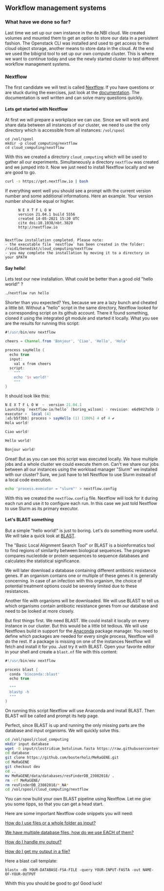 ## Workflow management systems

### What have we done so far?

Last time we set up our own instance in the de.NBI cloud.
We created volumes and mounted them to get an option to store our data in a persistent fashion.
The Openstack CLI was installed and used to get access to the cloud object storage, another means to store data in the cloud.
At the end we used the bibigrid tool to set up our own compute cluster.
This is where we want to continue today and use the newly started cluster to test different workflow management systems.

### Nextflow

The first candidate we will test is called [Nextflow](https://www.nextflow.io/). If you have questions or are stuck during the exercises, just look
at the [documentation](https://www.nextflow.io/docs/latest/index.html). The documentation is well written and can solve many questions quickly.

#### Lets get started with Nextflow

At first we will prepare a workplace we can use. Since we will work and share data between all instances of our cluster, we need to use the only 
directory which is accessible from all instances: `/vol/spool`

```shell
cd /vol/spool
mkdir -p cloud_computing/nextflow
cd cloud_computing/nextflow
```
With this we created a directory `cloud_computing` which will be used to gather all our experiments. Simultaneously a directory `nextflow`
was created and we jumped into it. Now we just need to install Nextflow locally and we are good to go.

```bash
curl -s https://get.nextflow.io | bash
```
If everything went well you should see a prompt with the current version number and some additional informations.
Here an example. Your version number should be equal or higher.

```
      N E X T F L O W
      version 21.04.1 build 5556
      created 14-05-2021 15:20 UTC 
      cite doi:10.1038/nbt.3820
      http://nextflow.io


Nextflow installation completed. Please note:
- the executable file `nextflow` has been created in the folder: /raid1/benedikt/cloud_computing/nextflow
- you may complete the installation by moving it to a directory in your $PATH
```

#### Say hello!
Lets test our new installation. What could be better than a good old "hello world!" ?

```bash
./nextflow run hello
```
Shorter than you expected? Yes, because we are a lazy bunch and cheated a little bit. Without a "hello" script in the same directory,
Nextflow looked for a corresponding script on its github account. There it found something, cloned it using the integrated git module and started it locally. What you see are the results for running this script:

```groovy
#!/usr/bin/env nextflow

cheers = Channel.from 'Bonjour', 'Ciao', 'Hello', 'Hola'

process sayHello {
  echo true
  input: 
    val x from cheers
  script:
    """
    echo '$x world!'
    """
}

```
It should look like this:

```groovy
N E X T F L O W  ~  version 21.04.1
Launching `nextflow-io/hello` [boring_wilson] - revision: e6d9427e5b [master]
executor >  local (4)
[a5/b5f3bb] process > sayHello (1) [100%] 4 of 4 ✔
Hola world!

Ciao world!

Hello world!

Bonjour world!
```
Great! But as you can see this script was executed locally. We have multiple jobs and a whole cluster we could execute them on. Can't we share our jobs 
between all our instances using the workload manager "Slurm" we installed with our cluster? Sure, we just have to tell Nextflow to use Slurm instead 
of a local code execution. 

```bash
echo 'process.executor = "slurm"' > nextflow.config
```

With this we created the `nextflow.config` file. Nextflow will look for it during each run and use it to configure each run.
In this case we just told Nextflow to use Slurm as its primary executor. 

#### Let's BLAST something  

But a simple "hello world!" is just to boring. Let's do something more useful. We will take a quick look at [BLAST](https://blast.ncbi.nlm.nih.gov/Blast.cgi).

The "Basic Local Alignment Search Tool" or BLAST is a bioinformatics tool to find regions of similarity between biological sequences. 
The program compares nucleotide or protein sequences to sequence databases and calculates the statistical significance.

We will later download a database containing different antibiotic resistance genes. If an organism contains one or multiple of these genes 
it is generally concerning. In case of an infection with this organism, the choice of potential treatment options could be severely limited due to these resistances. 

Another file with organisms will be downloaded. We will use BLAST to tell us which organisms contain antibiotic resistance genes from our database and need to be looked at more closely. 

But first things first. We need BLAST. We could install it locally on every instance in our cluster. But this would be a little bit tedious. We will use Nextflows build in support for the [Anaconda](https://www.anaconda.com/products/individual) package manager. You need to define which packages are needed for every single process, Nextflow will do the rest. If a package is missing on one of the instances Nextflow will fetch and install it for you. Just try it with BLAST. Open your favorite editor in your shell and create a `blast.nf` file with this content:

```groovy
#!/usr/bin/env nextflow

process blast {
  conda 'bioconda::blast'
  echo true

  """
  blastp -h    
  """
}
```
On running this script Nextflow will use Anaconda and install BLAST. Then BLAST will be called and prompt its help page. 

Perfect, since BLAST is up and running the only missing parts are the database and input organisms. We will quickly solve this.

```bash
cd /vol/spool/cloud_computing
mkdir input database
wget -O input/clostridium_botulinum.fasta https://raw.githubusercontent.com/bosterholz/MeRaGENE/dev/data/test_data/genome/clostridium_botulinum.fasta
cd database
git clone https://github.com/bosterholz/MeRaGENE.git
cd MeRaGENE
git checkout dev
cd ..
mv MeRaGENE/data/databases/resFinderDB_23082018/ .
rm -rf MeRaGENE/
rm resFinderDB_23082018/*_NA*
cd /vol/spool/cloud_computing/nextflow
```
You can now build your own BLAST pipeline using Nextflow. Let me give you some tipps, so that you can get a head start.

Here are some important Nextflow code snippets you will need:

[How do I use files or a whole folder as input?](https://www.nextflow.io/docs/latest/process.html#input-of-files)

[We have multiple database files, how do we use EACH of them?](https://www.nextflow.io/docs/latest/process.html#inputs)

[How do I handle my output?](https://www.nextflow.io/docs/latest/process.html#output-files)

[How do I get my output in a file?](https://www.nextflow.io/docs/latest/operator.html?highlight=collect#collectfile)

Here a blast call template:
```
blastx -db YOUR-DATABASE-FSA-FILE -query YOUR-INPUT-FASTA -out NAME-OF-YOUR-OUTPUT
```
Whith this you should be good to go! Good luck!
